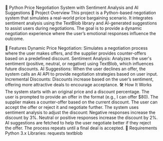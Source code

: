 💼 Python Price Negotiation System with Sentiment Analysis and AI Suggestions
📜 Project Overview
This project is a Python-based negotiation system that simulates a real-world price bargaining scenario. It integrates sentiment analysis using the TextBlob library and AI-generated suggestions to assist users during negotiations. The goal is to provide a dynamic negotiation experience where the user’s emotional responses influence the outcome.

🚀 Features
Dynamic Price Negotiation: Simulates a negotiation process where the user makes offers, and the supplier provides counter-offers based on a predefined discount.
Sentiment Analysis: Analyzes the user's sentiment (positive, neutral, or negative) using TextBlob, which influences future discounts.
AI Suggestions: When the user declines an offer, the system calls an AI API to provide negotiation strategies based on user input.
Incremental Discounts: Discounts increase based on the user’s sentiment, offering more attractive deals to encourage acceptance.
🛠️ How It Works
The system starts with an original price and a discount percentage.
The user is prompted to provide an offer in the format (e.g., I can offer $80).
The supplier makes a counter-offer based on the current discount.
The user can accept the offer or reject it and negotiate further.
The system uses sentiment analysis to adjust the discount:
Negative responses increase the discount by 3%.
Neutral or positive responses increase the discount by 2%.
AI suggestions are fetched to help the user negotiate better if they reject the offer.
The process repeats until a final deal is accepted.
🧰 Requirements
Python 3.x
Libraries:
requests
textblob
